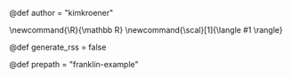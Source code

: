 @def author = "kimkroener"

\newcommand{\R}{\mathbb R}
\newcommand{\scal}[1]{\langle #1 \rangle}

@def generate_rss = false

<!-- repository name -->
@def prepath = "franklin-example"